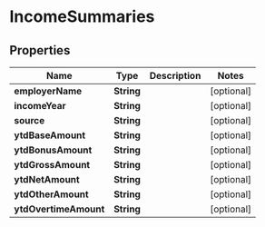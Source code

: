 

# IncomeSummaries


## Properties

| Name | Type | Description | Notes |
|------------ | ------------- | ------------- | -------------|
|**employerName** | **String** |  |  [optional] |
|**incomeYear** | **String** |  |  [optional] |
|**source** | **String** |  |  [optional] |
|**ytdBaseAmount** | **String** |  |  [optional] |
|**ytdBonusAmount** | **String** |  |  [optional] |
|**ytdGrossAmount** | **String** |  |  [optional] |
|**ytdNetAmount** | **String** |  |  [optional] |
|**ytdOtherAmount** | **String** |  |  [optional] |
|**ytdOvertimeAmount** | **String** |  |  [optional] |



